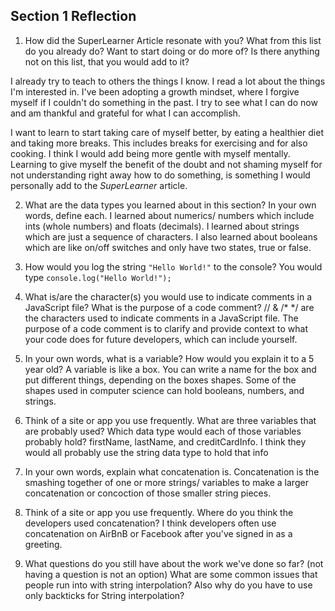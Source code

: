 ## Section 1 Reflection

1. How did the SuperLearner Article resonate with you? What from this list do you already do? Want to start doing or do more of? Is there anything not on this list, that you would add to it?

I already try to teach to others the things I know. I read a lot about the things I'm interested in.
I've  been adopting a growth mindset, where I forgive myself if I couldn't do something in the past. I try to see what
I can do now and am thankful and grateful for what I can accomplish.

I want to learn to start taking care of myself better, by eating a healthier diet and taking more breaks. This includes breaks for exercising and for also cooking. I think I would add being more gentle with myself mentally. Learning to give myself the benefit of the doubt and not shaming myself for not understanding right away how to do something, is something I would personally add to the _SuperLearner_ article.

2. What are the data types you learned about in this section? In your own words, define each.
I learned about numerics/ numbers which include ints (whole numbers) and floats (decimals).
I learned about strings which are just a sequence of characters.
I also learned about booleans which are like on/off switches and only have two states, true or false.

3. How would you log the string `"Hello World!"` to the console?
 You would type `console.log("Hello World!");`

4. What is/are the character(s) you would use to indicate comments in a JavaScript file? What is the purpose of a code comment?
// & /* */ are the characters used to indicate comments in a JavaScript file. The purpose of a code comment is to clarify
and provide context to what your code does for future developers, which can include yourself.

5. In your own words, what is a variable? How would you explain it to a 5 year old?
A variable is like a box. You can write a name for the box and put different things, depending on the boxes shapes.
Some of the shapes used in computer science can hold booleans, numbers, and strings.

6. Think of a site or app you use frequently. What are three variables that are probably used? Which data type would each of those variables probably hold?
firstName, lastName, and creditCardInfo. I think they would all probably use the string data type to hold that info

7. In your own words, explain what concatenation is.
Concatenation is the smashing together of one or more strings/ variables to make a larger concatenation or concoction of those
smaller string pieces.

8. Think of a site or app you use frequently. Where do you think the developers used concatenation?
I think developers often use concatenation on AirBnB or Facebook after you've signed in as a greeting.

9. What questions do you still have about the work we've done so far? (not having a question is not an option)
What are some common issues that people run into with string interpolation? Also why do you have to use only backticks for String
interpolation?
